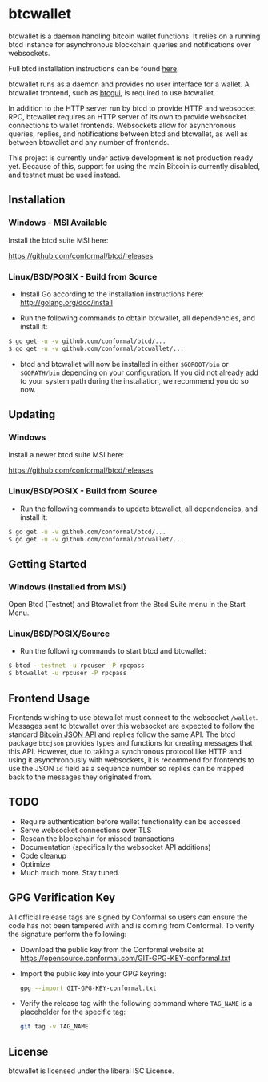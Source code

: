 btcwallet
=========

btcwallet is a daemon handling bitcoin wallet functions.  It relies on
a running btcd instance for asynchronous blockchain queries and
notifications over websockets.

Full btcd installation instructions can be found
[here](https://github.com/conformal/btcd).

btcwallet runs as a daemon and provides no user interface for a
wallet.  A btcwallet frontend, such as
[btcgui](https://github.com/conformal/btcgui), is required to use
btcwallet.

In addition to the HTTP server run by btcd to provide HTTP and
websocket RPC, btcwallet requires an HTTP server of its own to provide
websocket connections to wallet frontends.  Websockets allow for
asynchronous queries, replies, and notifications between btcd and
btcwallet, as well as between btcwallet and any number of frontends.

This project is currently under active development is not production
ready yet.  Because of this, support for using the main Bitcoin is
currently disabled, and testnet must be used instead.

## Installation

### Windows - MSI Available

Install the btcd suite MSI here:

https://github.com/conformal/btcd/releases

### Linux/BSD/POSIX - Build from Source

- Install Go according to the installation instructions here:
  http://golang.org/doc/install

- Run the following commands to obtain btcwallet, all dependencies, and install it:
```bash
$ go get -u -v github.com/conformal/btcd/...
$ go get -u -v github.com/conformal/btcwallet/...
```

- btcd and btcwallet will now be installed in either ```$GOROOT/bin``` or
  ```$GOPATH/bin``` depending on your configuration.  If you did not already
  add to your system path during the installation, we recommend you do so now.

## Updating

### Windows

Install a newer btcd suite MSI here:

https://github.com/conformal/btcd/releases

### Linux/BSD/POSIX - Build from Source

- Run the following commands to update btcwallet, all dependencies, and install it:

```bash
$ go get -u -v github.com/conformal/btcd/...
$ go get -u -v github.com/conformal/btcwallet/...
```

## Getting Started

### Windows (Installed from MSI)

Open Btcd (Testnet) and Btcwallet from the Btcd Suite menu in the
Start Menu.

### Linux/BSD/POSIX/Source

- Run the following commands to start btcd and btcwallet:

```bash
$ btcd --testnet -u rpcuser -P rpcpass
$ btcwallet -u rpcuser -P rpcpass
```

## Frontend Usage

Frontends wishing to use btcwallet must connect to the websocket
`/wallet`.  Messages sent to btcwallet over this websocket are
expected to follow the standard [Bitcoin JSON
API](https://en.bitcoin.it/wiki/Original_Bitcoin_client/API_Calls_list)
and replies follow the same API.  The btcd package `btcjson` provides
types and functions for creating messages that this API.  However, due
to taking a synchronous protocol like HTTP and using it asynchronously
with websockets, it is recommend for frontends to use the JSON `id`
field as a sequence number so replies can be mapped back to the
messages they originated from.

## TODO

- Require authentication before wallet functionality can be accessed
- Serve websocket connections over TLS
- Rescan the blockchain for missed transactions
- Documentation (specifically the websocket API additions)
- Code cleanup
- Optimize
- Much much more.  Stay tuned.

## GPG Verification Key

All official release tags are signed by Conformal so users can ensure the code
has not been tampered with and is coming from Conformal.  To verify the
signature perform the following:

- Download the public key from the Conformal website at
  https://opensource.conformal.com/GIT-GPG-KEY-conformal.txt

- Import the public key into your GPG keyring:
  ```bash
  gpg --import GIT-GPG-KEY-conformal.txt
  ```

- Verify the release tag with the following command where `TAG_NAME` is a
  placeholder for the specific tag:
  ```bash
  git tag -v TAG_NAME
  ```

## License

btcwallet is licensed under the liberal ISC License.
